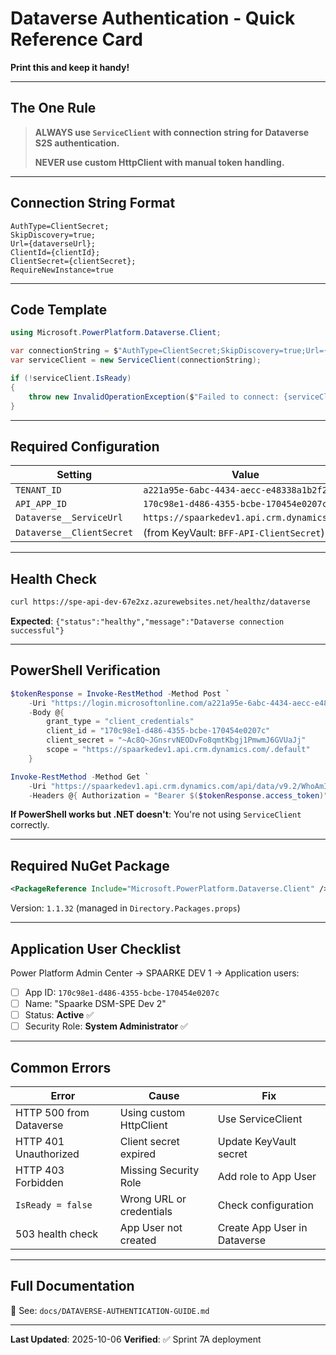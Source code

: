# Dataverse Authentication - Quick Reference Card

**Print this and keep it handy!**

---

## The One Rule

> **ALWAYS use `ServiceClient` with connection string for Dataverse S2S authentication.**
>
> **NEVER use custom HttpClient with manual token handling.**

---

## Connection String Format

```
AuthType=ClientSecret;
SkipDiscovery=true;
Url={dataverseUrl};
ClientId={clientId};
ClientSecret={clientSecret};
RequireNewInstance=true
```

---

## Code Template

```csharp
using Microsoft.PowerPlatform.Dataverse.Client;

var connectionString = $"AuthType=ClientSecret;SkipDiscovery=true;Url={dataverseUrl};ClientId={clientId};ClientSecret={clientSecret};RequireNewInstance=true";
var serviceClient = new ServiceClient(connectionString);

if (!serviceClient.IsReady)
{
    throw new InvalidOperationException($"Failed to connect: {serviceClient.LastError}");
}
```

---

## Required Configuration

| Setting | Value |
|---------|-------|
| `TENANT_ID` | `a221a95e-6abc-4434-aecc-e48338a1b2f2` |
| `API_APP_ID` | `170c98e1-d486-4355-bcbe-170454e0207c` |
| `Dataverse__ServiceUrl` | `https://spaarkedev1.api.crm.dynamics.com` |
| `Dataverse__ClientSecret` | (from KeyVault: `BFF-API-ClientSecret`) |

---

## Health Check

```bash
curl https://spe-api-dev-67e2xz.azurewebsites.net/healthz/dataverse
```

**Expected**: `{"status":"healthy","message":"Dataverse connection successful"}`

---

## PowerShell Verification

```powershell
$tokenResponse = Invoke-RestMethod -Method Post `
    -Uri "https://login.microsoftonline.com/a221a95e-6abc-4434-aecc-e48338a1b2f2/oauth2/v2.0/token" `
    -Body @{
        grant_type = "client_credentials"
        client_id = "170c98e1-d486-4355-bcbe-170454e0207c"
        client_secret = "~Ac8Q~JGnsrvNEODvFo8qmtKbgj1PmwmJ6GVUaJj"
        scope = "https://spaarkedev1.api.crm.dynamics.com/.default"
    }

Invoke-RestMethod -Method Get `
    -Uri "https://spaarkedev1.api.crm.dynamics.com/api/data/v9.2/WhoAmI" `
    -Headers @{ Authorization = "Bearer $($tokenResponse.access_token)" }
```

**If PowerShell works but .NET doesn't**: You're not using `ServiceClient` correctly.

---

## Required NuGet Package

```xml
<PackageReference Include="Microsoft.PowerPlatform.Dataverse.Client" />
```

Version: `1.1.32` (managed in `Directory.Packages.props`)

---

## Application User Checklist

Power Platform Admin Center → SPAARKE DEV 1 → Application users:

- [ ] App ID: `170c98e1-d486-4355-bcbe-170454e0207c`
- [ ] Name: "Spaarke DSM-SPE Dev 2"
- [ ] Status: **Active** ✅
- [ ] Security Role: **System Administrator** ✅

---

## Common Errors

| Error | Cause | Fix |
|-------|-------|-----|
| HTTP 500 from Dataverse | Using custom HttpClient | Use ServiceClient |
| HTTP 401 Unauthorized | Client secret expired | Update KeyVault secret |
| HTTP 403 Forbidden | Missing Security Role | Add role to App User |
| `IsReady = false` | Wrong URL or credentials | Check configuration |
| 503 health check | App User not created | Create App User in Dataverse |

---

## Full Documentation

📖 See: `docs/DATAVERSE-AUTHENTICATION-GUIDE.md`

---

**Last Updated**: 2025-10-06
**Verified**: ✅ Sprint 7A deployment
